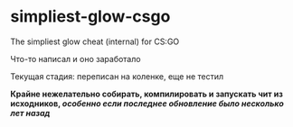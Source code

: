 # simpliest-glow-csgo
The simpliest glow cheat (internal) for CS:GO

Что-то написал и оно заработало

Текущая стадия: переписан на коленке, еще не тестил

**Крайне нежелательно собирать, компилировать и запускать чит из исходников, *особенно если последнее обновление было несколько лет назад***
